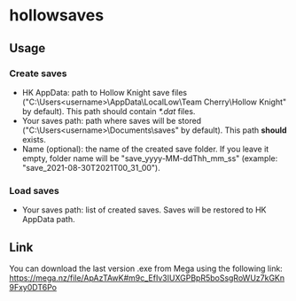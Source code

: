 # hollowsaves
## Usage

### Create saves
* HK AppData: path to Hollow Knight save files ("C:\Users\<username>\AppData\LocalLow\Team Cherry\Hollow Knight" by default). This path should contain *\*.dat* files.
* Your saves path: path where saves will be stored ("C:\Users\<username>\Documents\saves" by default). This path **should** exists.
* Name (optional): the name of the created save folder. If you leave it empty, folder name will be "save_yyyy-MM-ddThh_mm_ss" (example: "save_2021-08-30T2021T00_31_00").

### Load saves
* Your saves path: list of created saves. Saves will be restored to HK AppData path.
  
## Link
You can download the last version .exe from Mega using the following link:
https://mega.nz/file/ApAzTAwK#m9c_EfIv3IUXGPBpR5boSsgRoWUz7kGKn9Fxy0DT6Po
